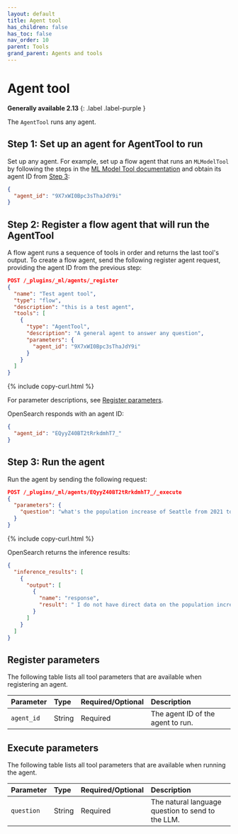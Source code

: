 ```yaml
---
layout: default
title: Agent tool
has_children: false
has_toc: false
nav_order: 10
parent: Tools
grand_parent: Agents and tools
---
```


<!-- vale off -->
# Agent tool
**Generally available 2.13**
{: .label .label-purple }
<!-- vale on -->

The `AgentTool` runs any agent.

## Step 1: Set up an agent for AgentTool to run

Set up any agent. For example, set up a flow agent that runs an `MLModelTool` by following the steps in the [ML Model Tool documentation]({{site.url}}{{site.baseurl}}/ml-commons-plugin/agents-tools/tools/ml-model-tool/) and obtain its agent ID from [Step 3]({{site.url}}{{site.baseurl}}/ml-commons-plugin/agents-tools/tools/ml-model-tool/#step-3-register-a-flow-agent-that-will-run-the-mlmodeltool):

```json
{
  "agent_id": "9X7xWI0Bpc3sThaJdY9i"
}
```

## Step 2: Register a flow agent that will run the AgentTool

A flow agent runs a sequence of tools in order and returns the last tool's output. To create a flow agent, send the following register agent request, providing the agent ID from the previous step:

```json
POST /_plugins/_ml/agents/_register
{
  "name": "Test agent tool",
  "type": "flow",
  "description": "this is a test agent",
  "tools": [
    {
      "type": "AgentTool",
      "description": "A general agent to answer any question",
      "parameters": {
        "agent_id": "9X7xWI0Bpc3sThaJdY9i"
      }
    }
  ]
}
```
{% include copy-curl.html %} 

For parameter descriptions, see [Register parameters](#register-parameters).

OpenSearch responds with an agent ID:

```json
{
  "agent_id": "EQyyZ40BT2tRrkdmhT7_"
}
```

## Step 3: Run the agent

Run the agent by sending the following request:

```json
POST /_plugins/_ml/agents/EQyyZ40BT2tRrkdmhT7_/_execute
{
  "parameters": {
    "question": "what's the population increase of Seattle from 2021 to 2023"
  }
}
```
{% include copy-curl.html %} 

OpenSearch returns the inference results:

```json
{
  "inference_results": [
    {
      "output": [
        {
          "name": "response",
          "result": " I do not have direct data on the population increase of Seattle from 2021 to 2023 in the context provided. As a data analyst, I would need to research population statistics from credible sources like the US Census Bureau to analyze population trends and make an informed estimate. Without looking up actual data, I don't have enough information to provide a specific answer to the question."
        }
      ]
    }
  ]
}
```

## Register parameters

The following table lists all tool parameters that are available when registering an agent.

Parameter	| Type | Required/Optional | Description	
:--- | :--- | :--- | :---
`agent_id` | String | Required | The agent ID of the agent to run.

## Execute parameters

The following table lists all tool parameters that are available when running the agent.

Parameter	| Type | Required/Optional | Description	
:--- | :--- | :--- | :---
`question` | String | Required | The natural language question to send to the LLM. 